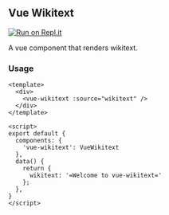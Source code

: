 ## Vue Wikitext 
[![Run on Repl.it](https://repl.it/badge/github/lunaroyster/vue-wikitext)](https://repl.it/github/lunaroyster/vue-wikitext)

A vue component that renders wikitext.

### Usage

```vue
<template>
  <div>
    <vue-wikitext :source="wikitext" />
  </div>
</template>

<script>
export default {
  components: {
    'vue-wikitext': VueWikitext
  },
  data() {
    return {
      wikitext: '=Welcome to vue-wikitext='
    };
  },
}
</script>
```
